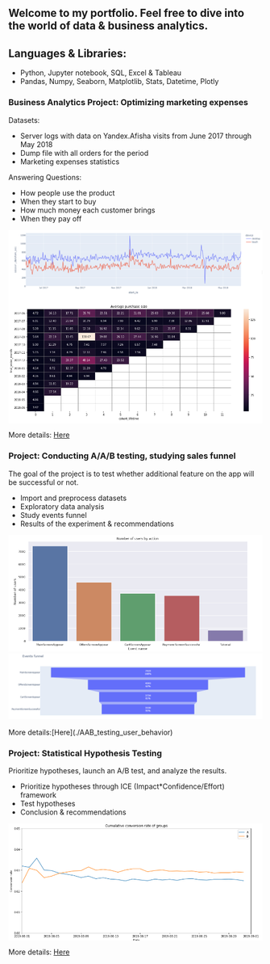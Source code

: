## Welcome to my portfolio. Feel free to dive into the world of data & business analytics.

## Languages & Libraries:
 - Python, Jupyter notebook, SQL, Excel & Tableau
 - Pandas, Numpy, Seaborn, Matplotlib, Stats, Datetime, Plotly
 

### **Business Analytics Project:** **Optimizing marketing expenses**

Datasets:
 - Server logs with data on Yandex.Afisha visits from June 2017 through May 2018
 - Dump file with all orders for the period
 - Marketing expenses statistics  

Answering Questions:
 - How people use the product
 - When they start to buy
 - How much money each customer brings
 - When they pay off

<img src='images/device.jpeg' align='center'>
<img src='images/avg.jpeg' align='center'>

More details: [Here](./Business_analytics) 


### **Project:** **Conducting A/A/B testing, studying sales funnel**
The goal of the project is to test whether additional feature on the app will be successful or not.

 - Import and preprocess datasets
 - Exploratory data analysis
 - Study events funnel
 - Results of the experiment & recommendations

<p align='center'>
<img src='images/users.jpeg'>
<img src='images/funnel.jpeg'>
</p>
More details:[Here](./AAB_testing_user_behavior) 


### **Project:** **Statistical Hypothesis Testing**
Prioritize hypotheses, launch an A/B test, and analyze the results.

 - Prioritize hypotheses through ICE (Impact*Confidence/Effort) framework
 - Test hypotheses
 - Conclusion & recommendations


<img src='images/conversion.jpeg' align='center'>

More details: [Here](./AB_statistical_hypotheses_testing)



